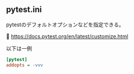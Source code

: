 pytest.ini
----------

pytestのデフォルトオプションなどを指定できる。

📖 https://docs.pytest.org/en/latest/customize.html

以下は一例

```ini
[pytest]
addopts = -vvv
```